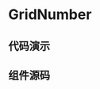 <script setup>
  import GridNumber from './Components/GridNumber/demo/index.vue'
</script>

# GridNumber

<ContainerBox title="介绍" noGap>
<template #desc>

利用了`grid`布局的`gridArea`子属性，实现数字模板布局

推荐使用 [Grid 布局生成器](https://cssgrid-generator.netlify.app) 辅助布局，确定每个盒子的占用格数
</template>
</ContainerBox>

## 代码演示

<ContainerBox title="基础用法">
<template #desc>
数字模板：虽然可读性不强，但它直接修改的子元素属性，能触发子元素动画

字母模板：虽然看着更直观、可读性强，但字母模板属于父元素属性，修改布局并不会触发子元素的响应式动画

推荐：当布局定死不会改变或不需要动画时，可以考虑使用[字母模板](/Components/statics/GridLetter.html)

试着缩小浏览器宽度查看效果
</template>

<div class="demo-box">
<GridNumber />
</div>

  <CodeBox>
  <template #codes>

  ```vue
  <script setup lang="ts">
  import { nextTick, onBeforeMount, onMounted, ref } from "vue";

  import LibGridNumber from "../index.vue";

  /** 用于存储当前的布局 */
  const box = ref<number[][]>([]);

  interface Layout {
    0: number[][];
    500: number[][];
    800: number[][];
    1200: number[][];
    [propsName: string]: number[][];
  }

  /* 布局列表 */
  const boxs: Layout = {
    0: [
      [1, 4, 1, 1],
      [1, 2, 2, 1],
      [3, 2, 2, 1],
      [1, 2, 3, 1],
      [3, 2, 3, 1],
      [1, 4, 4, 1],
      [1, 4, 5, 1],
    ],
    500: [
      /**
       * 每个数组代表一个盒子，每个数组内的数字代表占用
       * 数组元素第1个和第2个，代表X轴第几格开始，占用了几格
       * 数组元素第3个和第4个，代表Y轴第几格开始，占用了几格
       */
      [1, 1, 1, 2],
      [1, 2, 3, 1],
      [1, 3, 4, 1],
      [2, 2, 1, 1],
      [3, 1, 3, 1],
      [3, 1, 2, 1],
      [2, 1, 2, 1],
    ],
    800: [
      [1, 1, 1, 2],
      [2, 1, 1, 3],
      [1, 1, 3, 1],
      [1, 3, 4, 1],
      [4, 1, 2, 3],
      [3, 2, 1, 1],
      [3, 1, 2, 2],
    ],
    1200: [
      [1, 2, 1, 1],
      [3, 1, 1, 2],
      [4, 1, 1, 1],
      [1, 1, 2, 2],
      [2, 1, 2, 1],
      [2, 3, 3, 1],
      [4, 1, 2, 1],
    ],
  };

  const changeArea = () => {
    //循环布局数组的 key，当大于 key 则使用该 key 布局
    Object.keys(boxs).forEach((item) => {
      if (document.documentElement.clientWidth > Number(item)) {
        box.value = boxs[item];
      }
    });
  };

  onMounted(() => {
    nextTick(() => {
      changeArea();
    });
    window.addEventListener("resize", changeArea);
  });

  onBeforeMount(() => {
    window.removeEventListener("resize", changeArea);
  });
  </script>

  <template>
    <div class="grid">
      <transition-group>
        <!--
        x、countX、y、countY是固定写法，看得懂可以自行修改，但推荐当前写法
      -->
        <LibGridNumber
          v-for="(item, index) in box"
          :key="index"
          class="lib-grid-number"
          :x="item[0]"
          :count-x="item[1]"
          :y="item[2]"
          :count-y="item[3]"
        >
          {{ index + 1 }}
        </LibGridNumber>
      </transition-group>
    </div>
  </template>

  <style scoped>
  .grid {
    display: grid;
    width: 100%;
    grid-gap: 5px;
  }

  .lib-grid-number {
    display: flex;
    justify-content: center;
    align-items: center;
    border: 1px solid #000;
    font-size: 6vw;
    transition: all 1s;
  }
  </style>
  ```
  </template>
  </CodeBox>
</ContainerBox>

## 组件源码

<ContainerBox>
  <CodeBox>
  <template #codes>

  ```vue
  <script setup lang="ts">
  import { computed } from "vue";

  interface Props {
    /** 从左到右，从第几个格子开始？ */
    x?: number;
    /** 从上到下，从第几个格子开始？ */
    y?: number;
    /** 从左到右占用多少格？ */
    countX?: number;
    /** 从上到下占用多少格？ */
    countY?: number;
  }
  const props = withDefaults(defineProps<Props>(), {
    x: 0,
    y: 0,
    countX: 0,
    countY: 0,
  });

  const gridArea = computed(() => {
    return `${props.y} / ${props.x} / ${props.y + props.countY} / ${props.x + props.countX}`;
  });
  </script>

  <template>
    <div class="lib-grid-number" :style="{ gridArea: gridArea }">
      <slot></slot>
    </div>
  </template>

  <style scoped>
  .lib-grid-number {
    display: grid;
    width: 100%;
    height: 100%;
  }
  </style>
  ```
  </template>
  </CodeBox>
</ContainerBox>